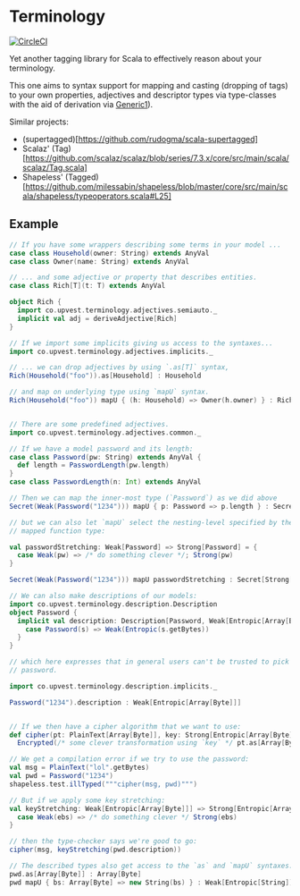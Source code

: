# Terminology

[![CircleCI](https://circleci.com/gh/toknapp/terminology/tree/master.svg?style=svg)](https://circleci.com/gh/toknapp/terminology/tree/master)

Yet another tagging library for Scala to effectively reason about your
terminology.

This one aims to syntax support for mapping and casting (dropping of tags) to
your own properties, adjectives and descriptor types via type-classes with the
aid of derivation via [Generic1](https://github.com/milessabin/shapeless/blob/master/core/src/main/scala/shapeless/generic1.scala)).

Similar projects:
* (supertagged)[https://github.com/rudogma/scala-supertagged]
* Scalaz' (Tag)[https://github.com/scalaz/scalaz/blob/series/7.3.x/core/src/main/scala/scalaz/Tag.scala]
* Shapeless' (Tagged)[https://github.com/milessabin/shapeless/blob/master/core/src/main/scala/shapeless/typeoperators.scala#L25]

## Example
```scala
// If you have some wrappers describing some terms in your model ...
case class Household(owner: String) extends AnyVal
case class Owner(name: String) extends AnyVal

// ... and some adjective or property that describes entities.
case class Rich[T](t: T) extends AnyVal

object Rich {
  import co.upvest.terminology.adjectives.semiauto._
  implicit val adj = deriveAdjective[Rich]
}

// If we import some implicits giving us access to the syntaxes...
import co.upvest.terminology.adjectives.implicits._

// ... we can drop adjectives by using `.as[T]` syntax,
Rich(Household("foo")).as[Household] : Household

// and map on underlying type using `mapU` syntax.
Rich(Household("foo")) mapU { (h: Household) => Owner(h.owner) } : Rich[Owner]


// There are some predefined adjectives.
import co.upvest.terminology.adjectives.common._

// If we have a model password and its length:
case class Password(pw: String) extends AnyVal {
  def length = PasswordLength(pw.length)
}
case class PasswordLength(n: Int) extends AnyVal

// Then we can map the inner-most type (`Password`) as we did above
Secret(Weak(Password("1234"))) mapU { p: Password => p.length } : Secret[Weak[PasswordLength]]

// but we can also let `mapU` select the nesting-level specified by the
// mapped function type:

val passwordStretching: Weak[Password] => Strong[Password] = {
  case Weak(pw) => /* do something clever */; Strong(pw)
}

Secret(Weak(Password("1234"))) mapU passwordStretching : Secret[Strong[Password]]

// We can also make descriptions of our models:
import co.upvest.terminology.description.Description
object Password {
  implicit val description: Description[Password, Weak[Entropic[Array[Byte]]]] = {
    case Password(s) => Weak(Entropic(s.getBytes))
  }
}

// which here expresses that in general users can't be trusted to pick a strong
// password.

import co.upvest.terminology.description.implicits._

Password("1234").description : Weak[Entropic[Array[Byte]]]


// If we then have a cipher algorithm that we want to use:
def cipher(pt: PlainText[Array[Byte]], key: Strong[Entropic[Array[Byte]]]): Encrypted[Array[Byte]] =
  Encrypted(/* some clever transformation using `key` */ pt.as[Array[Byte]])

// We get a compilation error if we try to use the password:
val msg = PlainText("lol".getBytes)
val pwd = Password("1234")
shapeless.test.illTyped("""cipher(msg, pwd)""")

// But if we apply some key stretching:
val keyStretching: Weak[Entropic[Array[Byte]]] => Strong[Entropic[Array[Byte]]] = {
  case Weak(ebs) => /* do something clever */ Strong(ebs)
}

// then the type-checker says we're good to go:
cipher(msg, keyStretching(pwd.description))

// The described types also get access to the `as` and `mapU` syntaxes:
pwd.as[Array[Byte]] : Array[Byte]
pwd mapU { bs: Array[Byte] => new String(bs) } : Weak[Entropic[String]]
```
